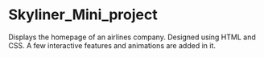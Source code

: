 # Skyliner_Mini_project
Displays the homepage of an airlines company. Designed using HTML and CSS. A few interactive features and animations are added in it.
